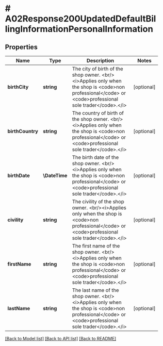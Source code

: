 # # A02Response200UpdatedDefaultBillingInformationPersonalInformation

## Properties

Name | Type | Description | Notes
------------ | ------------- | ------------- | -------------
**birthCity** | **string** | The city of birth of the shop owner. &lt;br/&gt;&lt;i&gt;Applies only when the shop is &lt;code&gt;non professional&lt;/code&gt; or &lt;code&gt;professional sole trader&lt;/code&gt;.&lt;/i&gt; | [optional]
**birthCountry** | **string** | The country of birth of the shop owner. &lt;br/&gt;&lt;i&gt;Applies only when the shop is &lt;code&gt;non professional&lt;/code&gt; or &lt;code&gt;professional sole trader&lt;/code&gt;.&lt;/i&gt; | [optional]
**birthDate** | **\DateTime** | The birth date of the shop owner. &lt;br/&gt;&lt;i&gt;Applies only when the shop is &lt;code&gt;non professional&lt;/code&gt; or &lt;code&gt;professional sole trader&lt;/code&gt;.&lt;/i&gt; | [optional]
**civility** | **string** | The civility of the shop owner. &lt;br/&gt;&lt;i&gt;Applies only when the shop is &lt;code&gt;non professional&lt;/code&gt; or &lt;code&gt;professional sole trader&lt;/code&gt;.&lt;/i&gt; | [optional]
**firstName** | **string** | The first name of the shop owner. &lt;br/&gt;&lt;i&gt;Applies only when the shop is &lt;code&gt;non professional&lt;/code&gt; or &lt;code&gt;professional sole trader&lt;/code&gt;.&lt;/i&gt; | [optional]
**lastName** | **string** | The last name of the shop owner. &lt;br/&gt;&lt;i&gt;Applies only when the shop is &lt;code&gt;non professional&lt;/code&gt; or &lt;code&gt;professional sole trader&lt;/code&gt;.&lt;/i&gt; | [optional]

[[Back to Model list]](../../README.md#models) [[Back to API list]](../../README.md#endpoints) [[Back to README]](../../README.md)
